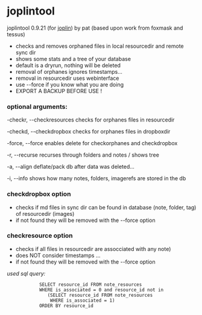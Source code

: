 # joplintool


joplintool 0.9.21 (for [joplin](https://joplinapp.org/)) by pat (based upon work from foxmask and tessus)

  - checks and removes orphaned files in local resourcedir and remote sync dir
  - shows some stats and a tree of your database
  - default is a dryrun, nothing will be deleted
  - removal of orphanes ignores timestamps...
  - removal in resourcedir uses webinterface
  - use --force if you know what you are doing
  - EXPORT A BACKUP BEFORE USE !

### optional arguments:

  -checkr, --checkresources     checks for orphanes files in resourcedir

  -checkd, --checkdropbox       checks for orphanes files in dropboxdir

  -force, --force               enables delete for checkorphanes and checkdropbox

  -r, --recurse                 recurses through folders and notes / shows tree

  -a, --align                   deflate/pack db after data was deleted...

  -i, --info                    shows how many notes, folders, imagerefs are stored in the db

### checkdropbox option
- checks if md files in sync dir can be found in database (note, folder, tag) of resourcedir (images)
- if not found they will be removed with the --force option

### checkresource option
- checks if all files in resourcedir are assocciated with any note)
- does NOT consider timestamps ...
- if not found they will be removed with the --force option

*used sql query:*
```
            SELECT resource_id FROM note_resources  
            WHERE is_associated = 0 and resource_id not in 
               (SELECT resource_id FROM note_resources 
                WHERE is_associated = 1) 
            ORDER BY resource_id
```
